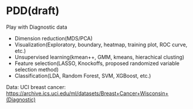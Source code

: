 # PDD(draft)
Play with Diagnostic data

* Dimension reduction(MDS/PCA)
* Visualization(Exploratory, boundary, heatmap, training plot, ROC curve, etc.)
* Unsupervised learning(kmean++, GMM, kmeans, hierachical clusting)
* Feature selection(LASSO, Knockoffs, proposed randomized variable selection method)
* Classification(LDA, Random Forest, SVM, XGBoost, etc.)

Data: UCI breast cancer: https://archive.ics.uci.edu/ml/datasets/Breast+Cancer+Wisconsin+(Diagnostic)
